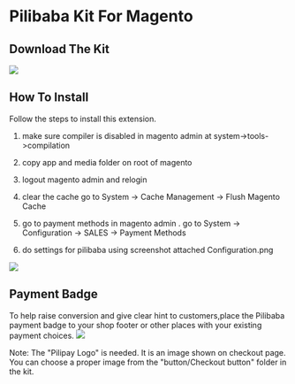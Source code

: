 # Pilibaba Kit For Magento
## Download The Kit
[![](http://api.pilibaba.com/doc/media/logos/magento.png)](http://api.pilibaba.com/product/downloads/pilibaba-kit-for-magento-latest.zip)
## How To Install

Follow the steps to install this extension.

1. make sure compiler is disabled in magento admin at system->tools->compilation

2. copy app and media folder on root of magento

3. logout magento admin and relogin

4. clear the cache go to System -> Cache Management -> Flush Magento Cache

5. go to payment methods in magento admin . go to System -> Configuration -> SALES -> Payment Methods

6. do settings for pilibaba using screenshot attached Configuration.png 

![](http://api.pilibaba.com/doc/media/14500591517095/Configuration.png)

## Payment Badge 
  To help raise conversion and give clear hint to customers,place the Pilibaba payment badge to your shop footer or other places with your existing payment choices.
  ![](http://api.pilibaba.com/doc/img/20151130/badge.png)

Note: The "Pilipay Logo" is needed. It is an image shown on checkout page. You can choose a proper image from the "button/Checkout button" folder in the kit.